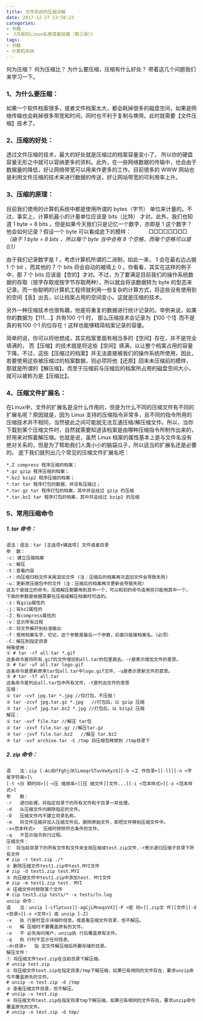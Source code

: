 ```yaml
---
title: 文件系统的压缩详解
date: 2017-12-27 13:58:23
categories:
- 书籍
- 《鸟哥的Linux私房菜基础篇（第三版）》
tags:
- 书籍
- 计算机系统
---
```

何为压缩？
何为压缩比？
为什么要压缩，压缩有什么好处？
带着这几个问题我们来学习一下。
<!--more-->
### 1、为什么要压缩：
如果一个软件档案很多，或者文件档案太大，都会耗掉很多的磁盘空间，如果是网络传输也会耗掉很多带宽和时间，同时也不利于复制与携带。此时就需要【文件压缩】技术了。

### 2、压缩的好处：
透过文件压缩的技术，最大的好处就是压缩过的档案容量变小了， 所以你的硬盘容量无形之中就可以容纳更多的资料。此外，在一些网络数据的传输中，也会由于数据量的降低，好让网络带宽可以用来作更多的工作。目前很多的 WWW 网站也是利用文件压缩的技术来进行数据的传送，好让网站带宽的可利用率上升。

### 3、压缩的原理：
目前我们使用的计算机系统中都是使用所谓的 bytes（字节） 单位来计量的。不过，事实上，计算机最小的计量单位应该是 bits（比特） 才对。此外，我们也知道 1 byte = 8 bits 。但是如果今天我们只是记忆一个数字，亦即是 1 这个数字？他会如何记录？假设一个 byte 可以看成底下的模样：
　　　□□□□□□□□
*（由于 1 byte = 8 bits ，所以每个 byte 当中会有 8 个空格，而每个空格可以是 0,1）*

由于我们记录数字是 1 ，考虑计算机所谓的二进制，如此一来， 1 会在最右边占据 1 个 bit ，而其他的 7 个 bits 将会自动的被填上 0 。你看看，其实在这样的例子中，那 7 个 bits 应该是【空的】才对。不过，为了要满足目前我们的操作系统数据的存取（按字存取或按字节存取两种），所以就会将该数据转为 byte 的型态来记录。而一些聪明的计算机工程师就利用一些复杂的计算方式，将这些没有使用到的空间【丢】出去，以让档案占用的空间变小。这就是压缩的技术。

另外一种压缩技术也很有趣，他是将重复的数据进行统计记录的。举例来说，如果你的数据为【111....】共有100 个1 时， 那么压缩技术会记录为【100 个1】而不是真的有100 个1 的位存在！这样也能够精简档案记录的容量。

简单的说，你可以将他想成，其实档案里面有相当多的【空间】存在，并不是完全填满的， 而【压缩】的技术就是将这些【空间】填满，以让整个档案占用的容量下降。不过，这些【压缩过的档案】并无法直接被我们的操作系统所使用，因此， 若要使用这些被压缩过的档案数据，则必项将他【还原】回来未压缩前的模样， 那就是所谓的【解压缩】。而至于压缩前与压缩后的档案所占用的磁盘空间大小，就可以被称为是【压缩比】。

### 4、压缩文件扩展名：
在Linux中，文件的扩展名是没什么作用的，但是为什么不同的压缩文件有不同的扩展名呢？原因就是，因为 Linux 支持的压缩指令非常多，且不同的指令所用的压缩技术并不相同，当然彼此之间可能就无法互通压缩/解压缩文件。所以，当你下载到某个压缩文件时，自然就需要知道该档案是由哪种压缩指令所制作出来的，好用来对照着解压缩。也就是说，虽然 Linux 档案的属性基本上是与文件名没有绝对关系的，但是为了帮助我们人类小小的脑袋瓜子，所以适当的扩展名还是必要的。
底下我们就列出几个常见的压缩文件扩展名吧：

	*.Z compress 程序压缩的档案；
	*.gz gzip 程序压缩的档案；
	*.bz2 bzip2 程序压缩的档案；
	*.tar tar 程序打包的数据，并没有压缩过；
	*.tar.gz tar 程序打包的档案，其中并且经过 gzip 的压缩
	*.tar.bz2 tar 程序打包的档案，其中并且经过 bzip2 的压缩

### 5、常用压缩命令
##### 1. tar 命令：
```
语法：语法：tar [主选项+辅选项] 文件或者目录
参  数：
-c: 建立压缩档案
-x：解压
-t：查看内容
-r：向压缩归档文件末尾追加文件 (注：压缩后的档案再次追加文件会导致失败)
-u：更新原压缩包中的文件（注：压缩后的档案再次更新会导致失败）
这五个是独立的命令，压缩解压都要用到其中一个，可以和别的命令连用但只能用其中一个。
下面的参数是根据需要在压缩或解压档案时可选的。
-z：有gzip属性的
-j：有bz2属性的
-Z：有compress属性的
-v：显示所有过程
-O：将文件解开到标准输出
-f：使用档案名字，切记，这个参数是最后一个参数，后面只能接档案名。（必须）
-C：解压到指定目录
特殊使用：
① # tar -rf all.tar *.gif
这条命令是将所有.gif的文件增加到all.tar的包里面去。-r是表示增加文件的意思。
② # tar -uf all.tar logo.gif
这条命令是更新原来tar包all.tar中logo.gif文件，-u是表示更新文件的意思。
③ # tar -tf all.tar
这条命令是列出all.tar包中所有文件，-t是列出文件的意思
压缩：
① tar -cvf jpg.tar *.jpg //仅打包，不压缩！
② tar -zcvf jpg.tar.gz *.jpg   //打包后，以 gzip 压缩
③ tar -jcvf jpg.tar.bz2 *.jpg //打包后，以 bzip2 压缩
解压：
① tar -xvf file.tar //解压 tar包
② tar -zxvf file.tar.gz //解压tar.gz
③ tar -jxvf file.tar.bz2   //解压 tar.bz2
④ tar -xvf archive.tar -C /tmp 将压缩包释放到 /tmp目录下 
```

##### 2. zip 命令：
```
语　　法：zip [-AcdDfFghjJKlLmoqrSTuvVwXyz$][-b <工 作目录>][-ll][-n <字 尾字符串>]\
[-t <日 期时间>][-<压 缩效率>][压 缩文件][文件...][-i <范本样式>][-x <范本样式>]
参　　数：
-r   递归处理，将指定目录下的所有文件和子目录一并处理。
-d   从压缩文件内删除指定的文件。
-D   压缩文件内不建立目录名称。
-m   将文件压缩并加入压缩文件后，删除原始文件，即把文件移到压缩文件中。
-x<范本样式>   压缩时排除符合条件的文件。
-q   不显示指令执行过程。
压缩文件：
①  将当前目录下的所有文件和文件夹全部压缩成test.zip文件,-r表示递归压缩子目录下所有文件
# zip -r test.zip ./*
② 删除压缩文件test1.zip中test.MYI文件
# zip -d test1.zip test.MYI
③ 向压缩文件中test1.zip中添加test. MYI文件
# zip -m test1.zip test. MYI
④ 压缩文件时排除某个文件
# zip test3.zip tests/* -x tests/ln.log
unzip 命令：
语　　法：unzip [-cflptuvz][-agCjLMnoqsVX][-P <密 码>][.zip文 件][文件][-d <目录>][-x <文件>] 或 unzip [-Z]
-v   执 行是时显示详细的信息。或查看压缩文件目录，但不解压。
-n   解 压缩时不要覆盖原有的文件。
-o   不 必先询问用户，unzip执 行后覆盖原有文件。
-q   执 行时不显示任何信息。
-d<目录>   指 定文件解压缩后所要存储的目录。
解压文件：
① 将压缩文件text.zip在当前目录下解压缩。
# unzip test.zip 
② 将压缩文件text.zip在指定目录/tmp下解压缩，如果已有相同的文件存在，要求unzip命令不覆盖原先的文件。
# unzip -n test.zip -d /tmp
③ 查看压缩文件目录，但不解压。
# unzip -v test.zip
④ 将压缩文件test.zip在指定目录tmp下解压缩，如果已有相同的文件存在，要求unzip命令覆盖原先的文件。
# unzip -o test.zip -d tmp/
```